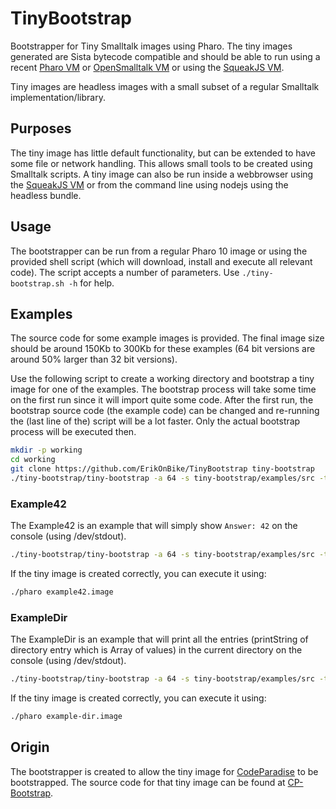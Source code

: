 # TinyBootstrap
Bootstrapper for Tiny Smalltalk images using Pharo. The tiny images generated are Sista bytecode compatible and should be able to run using a recent [Pharo VM](https://github.com/pharo-project/pharo-vm) or [OpenSmalltalk VM](https://github.com/OpenSmalltalk/opensmalltalk-vm) or using the [SqueakJS VM](https://github.com/codefrau/SqueakJS).

Tiny images are headless images with a small subset of a regular Smalltalk implementation/library.

## Purposes
The tiny image has little default functionality, but can be extended to have some file or network handling. This allows small tools to be created using Smalltalk scripts. A tiny image can also be run inside a webbrowser using the [SqueakJS VM](https://github.com/codefrau/SqueakJS) or from the command line using nodejs using the headless bundle.

## Usage
The bootstrapper can be run from a regular Pharo 10 image or using the provided shell script (which will download, install and execute all relevant code). The script accepts a number of parameters. Use `./tiny-bootstrap.sh -h` for help.

## Examples
The source code for some example images is provided. The final image size should be around 150Kb to 300Kb for these examples (64 bit versions are around 50% larger than 32 bit versions).

Use the following script to create a working directory and bootstrap a tiny image for one of the examples. The bootstrap process will take some time on the first run since it will import quite some code. After the first run, the bootstrap source code (the example code) can be changed and re-running the (last line of the) script will be a lot faster. Only the actual bootstrap process will be executed then.

```bash
mkdir -p working
cd working
git clone https://github.com/ErikOnBike/TinyBootstrap tiny-bootstrap
./tiny-bootstrap/tiny-bootstrap -a 64 -s tiny-bootstrap/examples/src -t test.image -c "Example42 doIt"
```

### Example42
The Example42 is an example that will simply show `Answer: 42` on the console (using /dev/stdout).

```bash
./tiny-bootstrap/tiny-bootstrap -a 64 -s tiny-bootstrap/examples/src -t example42.image -c "Example42 doIt"
```

If the tiny image is created correctly, you can execute it using:
```bash
./pharo example42.image
```

### ExampleDir
The ExampleDir is an example that will print all the entries (printString of directory entry which is Array of values) in the current directory on the console (using /dev/stdout).

```bash
./tiny-bootstrap/tiny-bootstrap -a 64 -s tiny-bootstrap/examples/src -t example-dir.image -c "ExampleDir doIt"
```

If the tiny image is created correctly, you can execute it using:
```bash
./pharo example-dir.image
```

## Origin
The bootstrapper is created to allow the tiny image for [CodeParadise](https://github.com/ErikOnBike/CodeParadise) to be bootstrapped. The source code for that tiny image can be found at [CP-Bootstrap](https://github.com/ErikOnBike/CP-Bootstrap).
